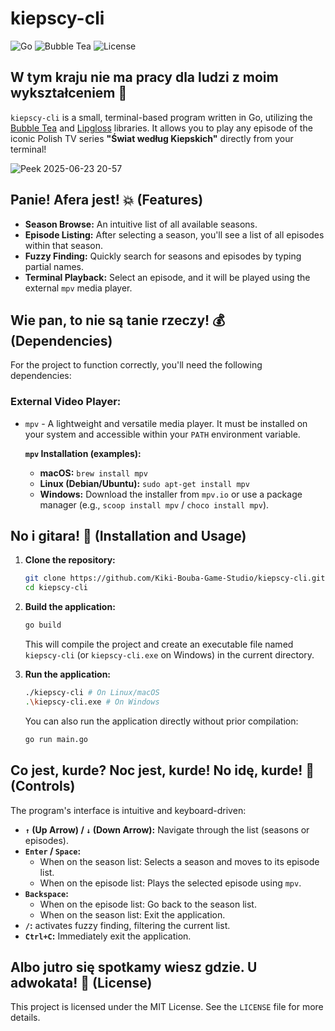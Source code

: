# kiepscy-cli

![Go](https://img.shields.io/badge/Go-1.22-blue.svg?style=flat-square&logo=go)
![Bubble Tea](https://img.shields.io/badge/Bubble%20Tea-Terminal%20UI-purple.svg?style=flat-square&logo=go)
![License](https://img.shields.io/badge/License-MIT-green.svg?style=flat-square)

## W tym kraju nie ma pracy dla ludzi z moim wykształceniem 🍺

`kiepscy-cli` is a small, terminal-based program written in Go, utilizing the [Bubble Tea](https://github.com/charmbracelet/bubbletea) and [Lipgloss](https://github.com/charmbracelet/lipgloss) libraries. It allows you to play any episode of the iconic Polish TV series **"Świat według Kiepskich"** directly from your terminal!

![Peek 2025-06-23 20-57](https://github.com/user-attachments/assets/aa55ac92-5187-42bf-9495-5c455e4a9425)

## Panie! Afera jest! 💥 (Features)

* **Season Browse:** An intuitive list of all available seasons.
* **Episode Listing:** After selecting a season, you'll see a list of all episodes within that season.
* **Fuzzy Finding:** Quickly search for seasons and episodes by typing partial names.
* **Terminal Playback:** Select an episode, and it will be played using the external `mpv` media player.

## Wie pan, to nie są tanie rzeczy! 💰 (Dependencies)

For the project to function correctly, you'll need the following dependencies:

### External Video Player:

* `mpv` - A lightweight and versatile media player. It must be installed on your system and accessible within your `PATH` environment variable.

    **`mpv` Installation (examples):**
    * **macOS:** `brew install mpv`
    * **Linux (Debian/Ubuntu):** `sudo apt-get install mpv`
    * **Windows:** Download the installer from `mpv.io` or use a package manager (e.g., `scoop install mpv` / `choco install mpv`).

## No i gitara! 🎸 (Installation and Usage)

1.  **Clone the repository:**
    ```bash
    git clone https://github.com/Kiki-Bouba-Game-Studio/kiepscy-cli.git
    cd kiepscy-cli
    ```

2.  **Build the application:**
    ```bash
    go build
    ```
    This will compile the project and create an executable file named `kiepscy-cli` (or `kiepscy-cli.exe` on Windows) in the current directory.

3.  **Run the application:**
    ```bash
    ./kiepscy-cli # On Linux/macOS
    .\kiepscy-cli.exe # On Windows
    ```
    You can also run the application directly without prior compilation:
    ```bash
    go run main.go
    ```

## Co jest, kurde? Noc jest, kurde! No idę, kurde! 🌛 (Controls)

The program's interface is intuitive and keyboard-driven:

* **`↑` (Up Arrow) / `↓` (Down Arrow):** Navigate through the list (seasons or episodes).
* **`Enter` / `Space`:**
    * When on the season list: Selects a season and moves to its episode list.
    * When on the episode list: Plays the selected episode using `mpv`.
* **`Backspace`:**
    * When on the episode list: Go back to the season list.
    * When on the season list: Exit the application.
* **`/`:** activates fuzzy finding, filtering the current list.
* **`Ctrl+C`:** Immediately exit the application.

## Albo jutro się spotkamy wiesz gdzie. U adwokata! 💼 (License)

This project is licensed under the MIT License. See the `LICENSE` file for more details.
